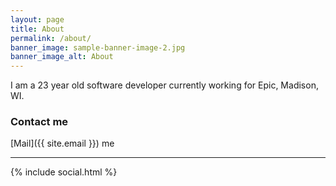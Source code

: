 ```yaml
---
layout: page
title: About
permalink: /about/
banner_image: sample-banner-image-2.jpg
banner_image_alt: About
---
```


I am a 23 year old software developer currently working for Epic, Madison, WI.

### Contact me

[Mail]({{ site.email }}) me

---

{% include social.html %}

[pw]: http://processwire.com
[jekyll]: http://jekyllrb.com
